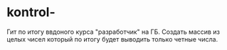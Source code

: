 # kontrol-
Гит по итогу ввдоного курса "разработчик" на ГБ. Создать массив из целых чисел который по итогу будет выводить только четные числа.
